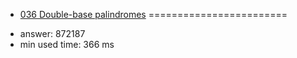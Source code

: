 + [036 Double-base palindromes](http://projecteuler.net/problem=36)
========================

- answer: 872187 
- min used time: 366 ms

